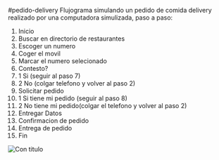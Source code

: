 #pedido-delivery
Flujograma simulando un pedido de comida delivery realizado por una computadora simulizada, paso a paso:

1. Inicio
2. Buscar en directorio de restaurantes
3. Escoger un numero
4. Coger el movil
5. Marcar el numero selecionado
6. Contesto?
  6. 1 Si (seguir al paso 7)
  6. 2 No (colgar telefono y volver al paso 2)
7. Solicitar pedido
  7. 1 Si tiene mi pedido (seguir al paso 8)
  7. 2 No tiene mi pedido(colgar el telefono y volver al paso 2)
8. Entregar Datos
9. Confirmacion de pedido
10. Entrega de pedido
11. Fin
 
![Con titulo](http://4.1m.yt/McGpfC.jpg)
